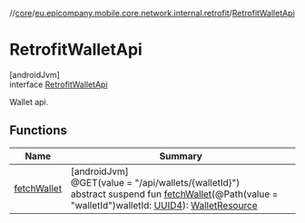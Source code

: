 //[core](../../../index.md)/[eu.epicompany.mobile.core.network.internal.retrofit](../index.md)/[RetrofitWalletApi](index.md)

# RetrofitWalletApi

[androidJvm]\
interface [RetrofitWalletApi](index.md)

Wallet api.

## Functions

| Name | Summary |
|---|---|
| [fetchWallet](fetch-wallet.md) | [androidJvm]<br>@GET(value = &quot;/api/wallets/{walletId}&quot;)<br>abstract suspend fun [fetchWallet](fetch-wallet.md)(@Path(value = &quot;walletId&quot;)walletId: [UUID4](../../eu.epicompany.mobile.core.datatypes/index.md#545543244%2FClasslikes%2F-1060529556)): [WalletResource](../../eu.epicompany.mobile.core.network.model.wallet/-wallet-resource/index.md) |
